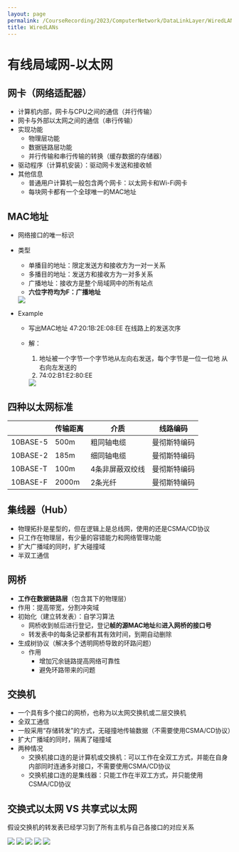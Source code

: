 ```yaml
---
layout: page
permalink: /CourseRecording/2023/ComputerNetwork/DataLinkLayer/WiredLANs/index.html
title: WiredLANs
---
```


# 有线局域网-以太网

## 网卡（网络适配器）

- 计算机内部，网卡与CPU之间的通信（并行传输）
- 网卡与外部以太网之间的通信（串行传输）
- 实现功能
    - 物理层功能
    - 数据链路层功能
    - 并行传输和串行传输的转换（缓存数据的存储器）
- 驱动程序（计算机安装）：驱动网卡发送和接收帧
- 其他信息
    - 普通用户计算机一般包含两个网卡：以太网卡和Wi-Fi网卡
    - 每块网卡都有一个全球唯一的MAC地址

## MAC地址

- 网络接口的唯一标识
- 类型
    - 单播目的地址：限定发送方和接收方为一对一关系
    - 多播目的地址：发送方和接收方为一对多关系
    - 广播地址：接收方是整个局域网中的所有站点
    - **六位字符均为F：广播地址**
    
    <img src="https://CRYoushiwo.github.io/images/CoursesRecording/ComputerNetwork/DataLinkLayer/Chapter13/Untitled.png" class="blog-image" >
    
- Example
    - 写出MAC地址 47:20:1B:2E:08:EE 在线路上的发送次序
    - 解：
        1. 地址被一个字节一个字节地从左向右发送，每个字节是一位一位地 从右向左发送的
        2. 74:02:B1:E2:80:EE
        
        <img src="https://CRYoushiwo.github.io/images/CoursesRecording/ComputerNetwork/DataLinkLayer/Chapter13/Untitled%201.png" class="blog-image" >
        

## 四种以太网标准

|  | 传输距离 | 介质 | 线路编码 |
| --- | --- | --- | --- |
| 10BASE-5 | 500m | 粗同轴电缆 | 曼彻斯特编码 |
| 10BASE-2 | 185m | 细同轴电缆 | 曼彻斯特编码 |
| 10BASE-T | 100m | 4条非屏蔽双绞线 | 曼彻斯特编码 |
| 10BASE-F | 2000m | 2条光纤 | 曼彻斯特编码 |

## 集线器（Hub）

- 物理拓扑是星型的，但在逻辑上是总线网，使用的还是CSMA/CD协议
- 只工作在物理层，有少量的容错能力和网络管理功能
- 扩大广播域的同时，扩大碰撞域
- 半双工通信

## 网桥

- **工作在数据链路层**（包含其下的物理层）
- 作用：提高带宽，分割冲突域
- 初始化（建立转发表）：自学习算法
    - 网桥收到帧后进行登记，登记**帧的源MAC地址**和**进入网桥的接口号**
    - 转发表中的每条记录都有其有效时间，到期自动删除
- 生成树协议（解决多个透明网桥导致的环路问题）
    - 作用
        - 增加冗余链路提高网络可靠性
        - 避免环路带来的问题

## 交换机

- 一个具有多个接口的网桥，也称为以太网交换机或二层交换机
- 全双工通信
- 一般采用“存储转发”的方式，无碰撞地传输数据（不需要使用CSMA/CD协议）
- 扩大广播域的同时，隔离了碰撞域
- 两种情况
    - 交换机接口连的是计算机或交换机：可以工作在全双工方式，并能在自身内部同时连通多对接口，不需要使用CSMA/CD协议
    - 交换机接口连的是集线器：只能工作在半双工方式，并只能使用CSMA/CD协议

## **交换式以太网 VS** **共享式以太网**

假设交换机的转发表已经学习到了所有主机与自己各接口的对应关系

<img src="https://CRYoushiwo.github.io/images/CoursesRecording/ComputerNetwork/DataLinkLayer/Chapter13/Untitled%202.png" class="blog-image" >

<img src="https://CRYoushiwo.github.io/images/CoursesRecording/ComputerNetwork/DataLinkLayer/Chapter13/Untitled%203.png" class="blog-image" >

<img src="https://CRYoushiwo.github.io/images/CoursesRecording/ComputerNetwork/DataLinkLayer/Chapter13/Untitled%204.png" class="blog-image" >

<img src="https://CRYoushiwo.github.io/images/CoursesRecording/ComputerNetwork/DataLinkLayer/Chapter13/Untitled%205.png" class="blog-image" >

<img src="https://CRYoushiwo.github.io/images/CoursesRecording/ComputerNetwork/DataLinkLayer/Chapter13/Untitled%206.png" class="blog-image" >
